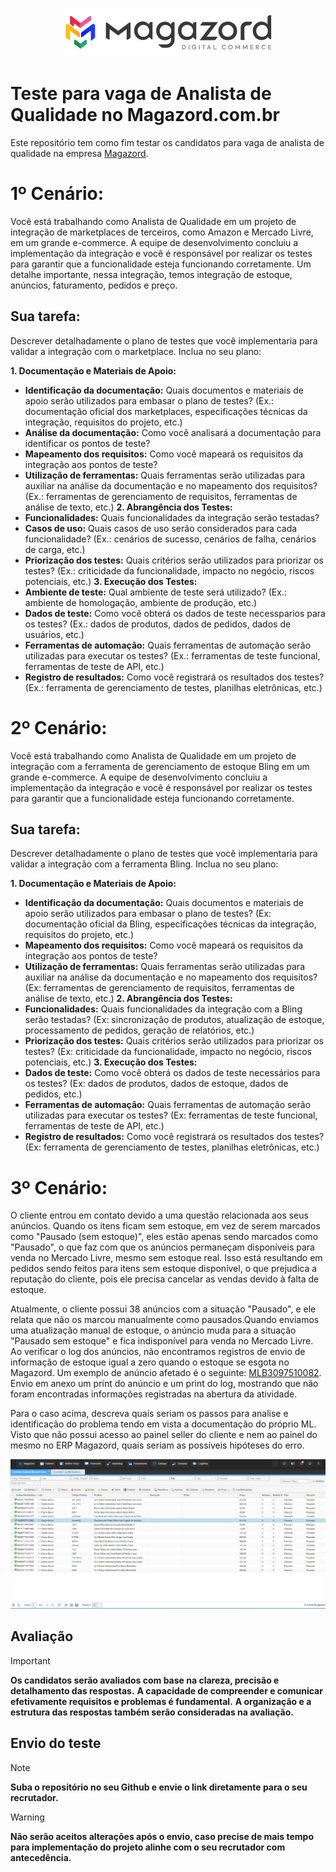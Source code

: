 <div align='center'>

![Magazord](LogoMagazord.png)

</div>

# Teste para vaga de Analista de Qualidade no Magazord.com.br
Este repositório tem como fim testar os candidatos para vaga de analista de qualidade na empresa [Magazord](https://magazord.com.br).

# 1º Cenário:

Você está trabalhando como Analista de Qualidade em um projeto de integração de marketplaces de terceiros, como Amazon e Mercado Livre, em um grande e-commerce. A equipe de desenvolvimento concluiu a implementação da integração e você é responsável por realizar os testes para garantir que a funcionalidade esteja funcionando corretamente.
Um detalhe importante, nessa integração, temos integração de estoque, anúncios, faturamento, pedidos e preço.

## Sua tarefa:

Descrever detalhadamente o plano de testes que você implementaria para validar a integração com o marketplace. Inclua no seu plano:

**1. Documentação e Materiais de Apoio:**
  - **Identificação da documentação:** Quais documentos e materiais de apoio serão utilizados para embasar o plano de testes? (Ex.: documentação oficial dos marketplaces, especificações técnicas da integração, requisitos do projeto, etc.)
  - **Análise da documentação:** Como você analisará a documentação para identificar os pontos de teste?
  - **Mapeamento dos requisitos:** Como você mapeará os requisitos da integração aos pontos de teste?
  - **Utilização de ferramentas:** Quais ferramentas serão utilizadas para auxiliar na análise da documentação e no mapeamento dos requisitos? (Ex.: ferramentas de gerenciamento de requisitos, ferramentas de análise de texto, etc.)
**2. Abrangência dos Testes:**
  - **Funcionalidades:** Quais funcionalidades da integração serão testadas?
  - **Casos de uso:** Quais casos de uso serão considerados para cada funcionalidade? (Ex.: cenários de sucesso, cenários de falha, cenários de carga, etc.)
  - **Priorização dos testes:** Quais critérios serão utilizados para priorizar os testes? (Ex.: criticidade da funcionalidade, impacto no negócio, riscos potenciais, etc.)
**3. Execução dos Testes:**
  - **Ambiente de teste:** Qual ambiente de teste será utilizado? (Ex.: ambiente de homologação, ambiente de produção, etc.)
  - **Dados de teste:** Como você obterá os dados de teste necessparios para os testes? (Ex.: dados de produtos, dados de pedidos, dados de usuários, etc.)
  - **Ferramentas de automação:** Quais ferramentas de automação serão utilizadas para executar os testes? (Ex.: ferramentas de teste funcional, ferramentas de teste de API, etc.)
  - **Registro de resultados:** Como você registrará os resultados dos testes? (Ex.: ferramenta de gerenciamento de testes, planilhas eletrônicas, etc.)

# 2º Cenário:

Você está trabalhando como Analista de Qualidade em um projeto de integração com a ferramenta de gerenciamento de estoque Bling em um grande e-commerce. A equipe de desenvolvimento concluiu a implementação da integração e você é responsável por realizar os testes para garantir que a funcionalidade esteja funcionando corretamente.

## Sua tarefa:

Descrever detalhadamente o plano de testes que você implementaria para validar a integração com a ferramenta Bling. Inclua no seu plano:

**1. Documentação e Materiais de Apoio:**
  - **Identificação da documentação:** Quais documentos e materiais de apoio serão utilizados para embasar o plano de testes? (Ex: documentação oficial da Bling, especificações técnicas da integração, requisitos do projeto, etc.)
  - **Mapeamento dos requisitos:** Como você mapeará os requisitos da integração aos pontos de teste?
  - **Utilização de ferramentas:** Quais ferramentas serão utilizadas para auxiliar na análise da documentação e no mapeamento dos requisitos? (Ex: ferramentas de gerenciamento de requisitos, ferramentas de análise de texto, etc.)
**2. Abrangência dos Testes:**
  - **Funcionalidades:** Quais funcionalidades da integração com a Bling serão testadas? (Ex: sincronização de produtos, atualização de estoque, processamento de pedidos, geração de relatórios, etc.)
  - **Priorização dos testes:** Quais critérios serão utilizados para priorizar os testes? (Ex: criticidade da funcionalidade, impacto no negócio, riscos potenciais, etc.)
**3. Execução dos Testes:**
  - **Dados de teste:** Como você obterá os dados de teste necessários para os testes? (Ex: dados de produtos, dados de estoque, dados de pedidos, etc.)
  - **Ferramentas de automação:** Quais ferramentas de automação serão utilizadas para executar os testes? (Ex: ferramentas de teste funcional, ferramentas de teste de API, etc.)
  - **Registro de resultados:** Como você registrará os resultados dos testes? (Ex: ferramenta de gerenciamento de testes, planilhas eletrônicas, etc.)

# 3º Cenário:

O cliente entrou em contato devido a uma questão relacionada aos seus anúncios. Quando os itens ficam sem estoque, em vez de serem marcados como "Pausado (sem estoque)", eles estão apenas sendo marcados como "Pausado", o que faz com que os anúncios permaneçam disponíveis para venda no Mercado Livre, mesmo sem estoque real. Isso está resultando em pedidos sendo feitos para itens sem estoque disponível, o que prejudica a reputação do cliente, pois ele precisa cancelar as vendas devido à falta de estoque.

Atualmente, o cliente possui 38 anúncios com a situação "Pausado", e ele relata que não os marcou manualmente como pausados.Quando enviamos uma atualização manual de estoque, o anúncio muda para a situação "Pausado sem estoque" e fica indisponível para venda no Mercado Livre.
Ao verificar o log dos anúncios, não encontramos registros de envio de informação de estoque igual a zero quando o estoque se esgota no Magazord.
Um exemplo de anúncio afetado é o seguinte: [MLB3097510082](https://produto.mercadolivre.com.br/MLB-3097510082-escultura-em-pedra-pirita-com-cupula-de-acrilico-_JM).
Envio em anexo um print do anúncio e um print do log, mostrando que não foram encontradas informações registradas na abertura da atividade.

Para o caso acima, descreva quais seriam os passos para analise e identificação do problema tendo em vista a documentação do próprio ML. Visto que não possui acesso ao painel seller do cliente e nem ao painel do mesmo no ERP Magazord, quais seriam as possíveis hipóteses do erro.

![anúncios pausado no magazord e sem estoque](aa.png)

## Avaliação

> [!IMPORTANT]
> **Os candidatos serão avaliados com base na clareza, precisão e detalhamento das respostas.**
> **A capacidade de compreender e comunicar efetivamente requisitos e problemas é fundamental.**
> **A organização e a estrutura das respostas também serão consideradas na avaliação.**

## Envio do teste

> [!NOTE]
> **Suba o repositório no seu Github e envie o link diretamente para o seu recrutador.**

> [!WARNING]
> **Não serão aceitos alterações após o envio, caso precise de mais tempo para implementação do projeto alinhe com o seu recrutador com antecedência.**
